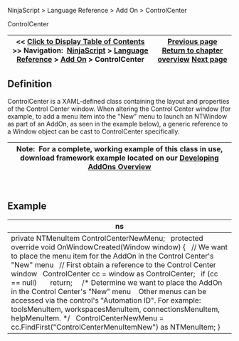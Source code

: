 ﻿
NinjaScript > Language Reference > Add On > ControlCenter

ControlCenter

| << [Click to Display Table of Contents](controlcenter.md) >> **Navigation:**     [NinjaScript](ninjascript.md) > [Language Reference](language_reference_wip.md) > [Add On](add_on.md) > ControlCenter | [Previous page](atmstrategy.md) [Return to chapter overview](add_on.md) [Next page](fundamentaldata.md) |
| --- | --- |
## Definition
ControlCenter is a XAML-defined class containing the layout and properties of the Control Center window. When altering the Control Center window (for example, to add a menu item into the "New" menu to launch an NTWindow as part of an AddOn, as seen in the example below), a generic reference to a Window object can be cast to ControlCenter specifically. 
 

| Note:  For a complete, working example of this class in use, download framework example located on our [Developing AddOns Overview](developing_add_ons.md) |
| --- |
 
## Example

| ns |
| --- |
| private NTMenuItem ControlCenterNewMenu;   protected override void OnWindowCreated(Window window) {    // We want to place the menu item for the AddOn in the Control Center's "New" menu    // First obtain a reference to the Control Center window    ControlCenter cc = window as ControlCenter;    if (cc == null)        return;      /* Determine we want to place the AddOn in the Control Center's "New" menu     Other menus can be accessed via the control's "Automation ID". For example: toolsMenuItem, workspacesMenuItem, connectionsMenuItem, helpMenuItem. */    ControlCenterNewMenu = cc.FindFirst("ControlCenterMenuItemNew") as NTMenuItem; } |
